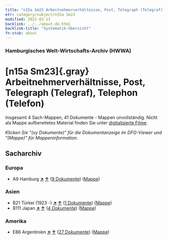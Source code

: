 ```yaml
---
title: "n15a Sm23 Arbeitnehmerverhältnisse, Post, Telegraph (Telegraf), Telephon (Telefon)"
etr: category/subject/n15a Sm23
modified: 2021-03-13
backlink: ../../about.de.html
backlink-title: "Systematik-Übersicht"
fn-stub: about
---
```


### Hamburgisches Welt-Wirtschafts-Archiv (HWWA)
# [n15a Sm23]{.gray}&#8201; Arbeitnehmerverhältnisse, Post, Telegraph (Telegraf), Telephon (Telefon)&#160; 




Insgesamt 4 Sach-Mappen, 41 Dokumente - Mappen unvollständig.
Nicht als Mappe aufbereitetes Material finden Sie unter [digitalisierte Filme](/film/h1_sh).

_Klicken Sie "(xy Dokumente)" für die Dokumentanzeige im DFG-Viewer und "(Mappe)" für Mappeninformation._

## Sacharchiv




### Europa

- A9 Hamburg [**&nearr;**](../../../geo/i/140905/about.de.html "Hamburg (alle Mappen)") [**&uarr;**](../../../geo/about.de.html#A9 "Ländersystematik") (<a href="https://pm20.zbw.eu/dfgview/sh/140905,145226" title="über: Hamburg : Arbeitnehmerverhältnisse, Post, Telegraph (Telegraf), Telephon (Telefon)" target="_blank">9 Dokumente</a>) ([Mappe](http://purl.org/pressemappe20/folder/sh/140905,145226))

### Asien

- B21 Türkei (1923 -) [**&nearr;**](../../../geo/i/141111/about.de.html "Türkei (1923 -) (alle Mappen)") [**&uarr;**](../../../geo/about.de.html#B21 "Ländersystematik") (<a href="https://pm20.zbw.eu/dfgview/sh/141111,145226" title="über: Türkei (1923 -) : Arbeitnehmerverhältnisse, Post, Telegraph (Telegraf), Telephon (Telefon)" target="_blank">1 Dokumente</a>) ([Mappe](http://purl.org/pressemappe20/folder/sh/141111,145226))
- B111 Japan [**&nearr;**](../../../geo/i/141272/about.de.html "Japan (alle Mappen)") [**&uarr;**](../../../geo/about.de.html#B111 "Ländersystematik") (<a href="https://pm20.zbw.eu/dfgview/sh/141272,145226" title="über: Japan : Arbeitnehmerverhältnisse, Post, Telegraph (Telegraf), Telephon (Telefon)" target="_blank">4 Dokumente</a>) ([Mappe](http://purl.org/pressemappe20/folder/sh/141272,145226))

### Amerika

- E86 Argentinien [**&nearr;**](../../../geo/i/141692/about.de.html "Argentinien (alle Mappen)") [**&uarr;**](../../../geo/about.de.html#E86 "Ländersystematik") (<a href="https://pm20.zbw.eu/dfgview/sh/141692,145226" title="über: Argentinien : Arbeitnehmerverhältnisse, Post, Telegraph (Telegraf), Telephon (Telefon)" target="_blank">27 Dokumente</a>) ([Mappe](http://purl.org/pressemappe20/folder/sh/141692,145226))


